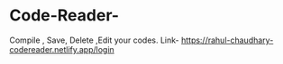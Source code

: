 # Code-Reader- 
Compile , Save, Delete ,Edit your codes.
Link- https://rahul-chaudhary-codereader.netlify.app/login
